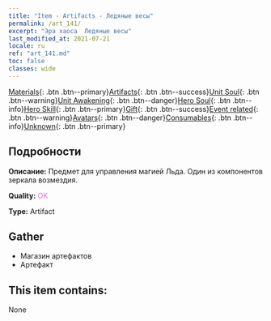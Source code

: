 ```yaml
---
title: "Item - Artifacts - Ледяные весы"
permalink: /art_141/
excerpt: "Эра хаоса  Ледяные весы"
last_modified_at: 2021-07-21
locale: ru
ref: "art_141.md"
toc: false
classes: wide
---
```

 [Materials](/ItemsRU/){: .btn .btn--primary}[Artifacts](/ItemsRU/Artifacts/){: .btn .btn--success}[Unit Soul](/ItemsRU/UnitSoul/){: .btn .btn--warning}[Unit Awakening](/ItemsRU/UnitAwakening/){: .btn .btn--danger}[Hero Soul](/ItemsRU/HeroSoul/){: .btn .btn--info}[Hero Skill](/ItemsRU/HeroSkill/){: .btn .btn--primary}[Gift](/ItemsRU/Gift/){: .btn .btn--success}[Event related](/ItemsRU/Events/){: .btn .btn--warning}[Avatars](/ItemsRU/Avatars/){: .btn .btn--danger}[Consumables](/ItemsRU/Consumables/){: .btn .btn--info}[Unknown](/ItemsRU/Unknown/){: .btn .btn--primary}

## Подробности
 **Описание:** Предмет для управления магией Льда. Один из компонентов зеркала возмездия.

 **Quality:** <span style="color: #DA70D6">OK</span>

 **Type:** Artifact

## Gather

*    Магазин артефактов 
*    Артефакт 

## This item contains:

  None

